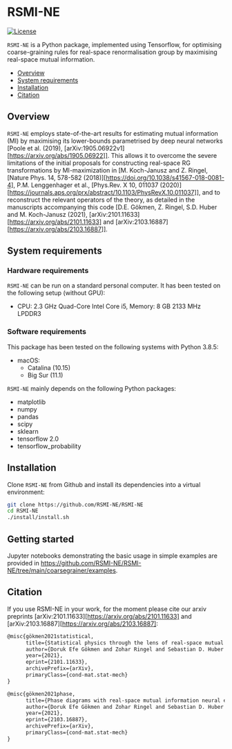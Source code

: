 # RSMI-NE

[![License](https://img.shields.io/badge/License-Apache%202.0-blue.svg)](https://opensource.org/licenses/Apache-2.0)

`RSMI-NE` is a Python package, implemented using Tensorflow, for optimising coarse-graining rules for real-space renormalisation group by maximising real-space mutual information. 

- [Overview](#overview)
- [System requirements](#system-requirements)
- [Installation](#installation-guide)
- [Citation](#citation)

## Overview

`RSMI-NE` employs state-of-the-art results for estimating mutual information (MI) by maximising its lower-bounds parametrised by deep neural networks [Poole et al. (2019), [arXiv:1905.06922v1][https://arxiv.org/abs/1905.06922]]. This allows it to overcome the severe limitations of the initial proposals for constructing real-space RG transformations by MI-maximization in [M. Koch-Janusz and Z. Ringel, [Nature Phys. 14, 578-582 (2018)][https://doi.org/10.1038/s41567-018-0081-4], P.M. Lenggenhager et al., [Phys.Rev. X 10, 011037 (2020)][https://journals.aps.org/prx/abstract/10.1103/PhysRevX.10.011037]], and to reconstruct the relevant operators of the theory, as detailed in the manuscripts accompanying this code [D.E. Gökmen, Z. Ringel, S.D. Huber and M. Koch-Janusz (2021), [arXiv:2101.11633][https://arxiv.org/abs/2101.11633] and [arXiv:2103.16887][https://arxiv.org/abs/2103.16887]].

## System requirements

### Hardware requirements

`RSMI-NE`  can be run on a standard personal computer. It has been tested on the following setup (without GPU):

+ CPU: 2.3 GHz Quad-Core Intel Core i5, Memory: 8 GB 2133 MHz LPDDR3

### Software requirements

This package has been tested on the following systems with Python 3.8.5:

+ macOS:
  + Catalina (10.15)
  + Big Sur (11.1)

`RSMI-NE` mainly depends on the following Python packages:

* matplotlib
* numpy
* pandas
* scipy
* sklearn
* tensorflow 2.0
* tensorflow_probability

## Installation

Clone `RSMI-NE` from Github and install its dependencies into a virtual environment:

```bash
git clone https://github.com/RSMI-NE/RSMI-NE
cd RSMI-NE
./install/install.sh
```

## Getting started

Jupyter notebooks demonstrating the basic usage in simple examples are provided in <https://github.com/RSMI-NE/RSMI-NE/tree/main/coarsegrainer/examples>.

## Citation

If you use RSMI-NE in your work, for the moment please cite our arxiv preprints [arXiv:2101.11633][https://arxiv.org/abs/2101.11633] and [arXiv:2103.16887][https://arxiv.org/abs/2103.16887]:

```latex
@misc{gökmen2021statistical,
      title={Statistical physics through the lens of real-space mutual information}, 
      author={Doruk Efe Gökmen and Zohar Ringel and Sebastian D. Huber and Maciej Koch-Janusz},
      year={2021},
      eprint={2101.11633},
      archivePrefix={arXiv},
      primaryClass={cond-mat.stat-mech}
}

@misc{gökmen2021phase,
      title={Phase diagrams with real-space mutual information neural estimation}, 
      author={Doruk Efe Gökmen and Zohar Ringel and Sebastian D. Huber and Maciej Koch-Janusz},
      year={2021},
      eprint={2103.16887},
      archivePrefix={arXiv},
      primaryClass={cond-mat.stat-mech}
}
```

